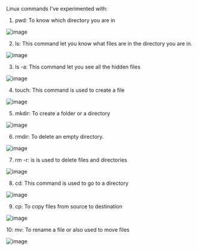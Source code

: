 Linux commands I've experimented with:
1. pwd: To know which directory you are in

![image](https://github.com/user-attachments/assets/94df078c-6e50-42a2-9fd1-2eb60efb77bf)

2. ls: This command let you know what files are in the directory you are in.
   
![image](https://github.com/user-attachments/assets/ea670e88-49b2-4215-8889-b1db6eb2b397)


3. ls -a: This command let you see all the hidden files
   
![image](https://github.com/user-attachments/assets/fa97eff5-9b59-4568-95db-acafed8f5273)

4. touch: This command is used to create a file
 
![image](https://github.com/user-attachments/assets/1eb8b9bb-9cef-4f87-b3dc-34bef86a72e9)

5. mkdir: To create a folder or a directory

![image](https://github.com/user-attachments/assets/4b113f28-ee75-4eab-880c-13a842f16a83)

6. rmdir: To delete an empty directory.

![image](https://github.com/user-attachments/assets/98a6efae-2541-4e07-be0f-c268f17980ef)

7. rm -r: is is used to delete files and directories
 
![image](https://github.com/user-attachments/assets/5f31bd12-0474-4467-afc8-3700423e7143)

8. cd: This command is used to go to a directory

![image](https://github.com/user-attachments/assets/dec20882-8b92-476f-a001-3bc11f75241f)

9. cp: To copy files from source to destination
    
![image](https://github.com/user-attachments/assets/8336f35d-fd66-4ea1-8639-ca4439872d3f)

10: mv: To rename a file or also used to move files

![image](https://github.com/user-attachments/assets/dcd9ec72-6523-43d9-b5ef-963f36f8523c)
